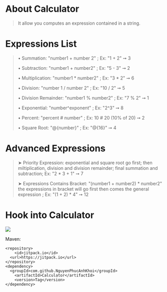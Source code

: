 # About Calculator
> It allow you computes an expression contained in a string.
# Expressions List
> • Summation: "number1 + number 2" ; Ex: "1 + 2" ➙ 3
> 
> • Subtraction: "number1 + number2" ; Ex: "5 - 3" ➙ 2
> 
> • Multiplication: "number1 * number2" ; Ex: "3 * 2" ➙ 6
> 
> • Division: "number 1 / number 2" ; Ex: "10 / 2" ➙ 5
> 
> • Division Remainder: "number1 % number2" ; Ex: "7 % 2" ➙ 1
> 
> • Exponential: "number^exponent" ; Ex: "2^3" ➙ 8
> 
> • Percent: "percent # number" ; Ex: 10 # 20 (10% of 20) ➙ 2
>
> • Square Root: "@{number}" ; Ex: "@{16}" ➙ 4
> 
# Advanced Expressions
> ➤ Priority Expression: exponential and square root go first; then miltiplication, division and division remainder; final summation and subtraction; Ex: "2 * 3 + 1" ➙ 7
> 
> ➤ Expressions Contains Bracket: "(number1 + number2) * number2" the expressions in bracket will go first then comes the general expression ; Ex: "(1 + 2) * 4" ➙ 12
>
# Hook into Calculator
[![](https://jitpack.io/v/NguyenPhucAnhKhoi/Calculator.svg)](https://jitpack.io/#NguyenPhucAnhKhoi/Calculator)
>
Maven:
```
<repository>
	<id>jitpack.io</id>
  <url>https://jitpack.io</url>
</repository>
<dependency>
  <groupId>com.github.NguyenPhucAnhKhoi</groupId>
	<artifactId>Calculator</artifactId>
	<version>Tag</version>
</dependency>
```
